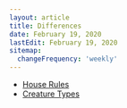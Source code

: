```yaml
---
layout: article
title: Differences
date: February 19, 2020
lastEdit: February 19, 2020
sitemap:
  changeFrequency: 'weekly'
---
```


* [House Rules](/uatera/differences/house_rules)
* [Creature Types](/uatera/differences/creature_types)
